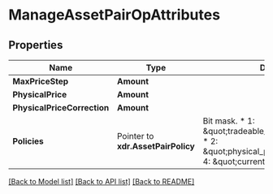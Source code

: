 # ManageAssetPairOpAttributes

## Properties
Name | Type | Description | Notes
------------ | ------------- | ------------- | -------------
**MaxPriceStep** | **Amount** |  | 
**PhysicalPrice** | **Amount** |  | 
**PhysicalPriceCorrection** | **Amount** |  | 
**Policies** | Pointer to **xdr.AssetPairPolicy** | Bit mask. * 1: \&quot;tradeable_secondary_market\&quot; * 2: \&quot;physical_price_restriction\&quot; * 4: \&quot;current_price_restriction\&quot;  | [optional] 

[[Back to Model list]](../README.md#documentation-for-models) [[Back to API list]](../README.md#documentation-for-api-endpoints) [[Back to README]](../README.md)


